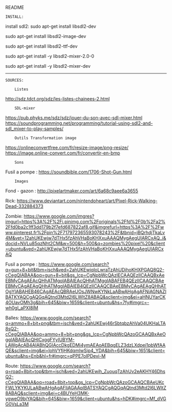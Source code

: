 README

	INSTALL:

install sdl2: sudo apt-get install libsdl2-dev

sudo apt-get install libsdl2-image-dev

sudo apt-get install libsdl2-ttf-dev

sudo apt-get install -y libsdl2-mixer-2.0-0

sudo apt-get install -y libsdl2-mixer-dev

--------------------------------------------

	SOURCES:
		
		Listes
http://sdz.tdct.org/sdz/les-listes-chainees-2.html
		
		SDL-mixer

https://pub.phyks.me/sdz/sdz/jouer-du-son-avec-sdl-mixer.html
https://soundprogramming.net/programming/tutorial-using-sdl2-and-sdl_mixer-to-play-samples/

		Outils Transformation image
		
https://onlineconvertfree.com/fr/resize-image/png-resize/
https://image.online-convert.com/fr/convertir-en-bmp

		Sons
Fusil a pompe : https://soundbible.com/1706-Shot-Gun.html

		Images

Fond - gazon : http://pixelartmaker.com/art/6a68c9aee6a3655

Rick: https://www.deviantart.com/nintendoheart/art/Pixel-Rick-Walking-Dead-332884373

Zombie: https://www.google.com/imgres?imgurl=https%3A%2F%2Fi.pinimg.com%2Foriginals%2Ffd%2F0b%2Fa2%2Ffd0ba2c1ff3dd179b2f7efd687822af8.gif&imgrefurl=https%3A%2F%2Fwww.pinterest.fr%2Fpin%2F717972365593078243%2F&tbnid=jBQrhdjTkaLv4M&vet=12ahUKEwjw7dTHx5fzAhVHaBoKHXxuAAAQMygAegUIARCxAQ..i&docid=NVLu85qzNht2CM&w=500&h=500&q=zombies%20pixel%20&client=ubuntu&ved=2ahUKEwjw7dTHx5fzAhVHaBoKHXxuAAAQMygAegUIARCxAQ

Fusil a pompe : https://www.google.com/search?q=gun+8+bit&tbm=isch&ved=2ahUKEwiqloLwraTzAhUDihoKHXPGAQ8Q2-cCegQIABAA&oq=gun+8+bit&gs_lcp=CgNpbWcQAzIECAAQEzIICAAQBxAeEBMyCAgAEAcQHhATMgoIABAIEAcQHhATMggIABAFEB4QEzIICAAQCBAeEBMyCAgAEAgQHhATMggIABAIEB4QEzIICAAQCBAeEBMyCAgAEAgQHhATOgYIABAHEB46CAgAEAcQBRAeUOsJWNwKYNkLaABwAHgAgAFNiAGNAZIBATKYAQCgAQGqAQtnd3Mtd2l6LWltZ8ABAQ&sclient=img&ei=aHNUYarCK4OUavOMh3g&bih=645&biw=1659&client=ubuntu&hs=7fy#imgrc=-wh0gI_aPXI8IM

Balles: https://www.google.com/search?q=ammo+8+bit+png&tbm=isch&ved=2ahUKEwj46rSbtqbzAhVa04UKHaLTA8sQ2-cCegQIABAA&oq=ammo+8+bit+png&gs_lcp=CgNpbWcQAzoGCAAQBxAeOggIABAIEAcQHlCxggFYyIUBYM-LAWgAcAB4AIABhQGIAccDkgEDMi4ymAEAoAEBqgELZ3dzLXdpei1pbWfAAQE&sclient=img&ei=lohVYfjHKdqmlwSip4_YDA&bih=645&biw=1651&client=ubuntu&hs=Enb&hl=fr#imgrc=qPPE7oIPDevi-M

Route: https://www.google.com/search?q=road+8bit+top&tbm=isch&ved=2ahUKEwih_ZuouqTzAhUv2eAKHY46DhsQ2-cCegQIABAA&oq=road+8bit+top&gs_lcp=CgNpbWcQAzoGCAAQCBAeUKcFWLYKYKULaABwAHgAgAFIiAGAApIBATSYAQCgAQGqAQtnd3Mtd2l6LWltZ8ABAQ&sclient=img&ei=c4BUYeH3MK-ygweO9bjYAQ&bih=645&biw=1659&client=ubuntu&hs=hDK#imgrc=Mf_dVGG0VsLa3M

